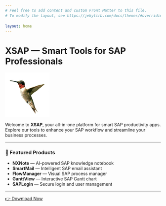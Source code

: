```yaml
---
# Feel free to add content and custom Front Matter to this file.
# To modify the layout, see https://jekyllrb.com/docs/themes/#overriding-theme-defaults

layout: home
---
```


# XSAP — Smart Tools for SAP Professionals

![XSAP Logo](/assets/images/nxxii.png)

Welcome to **XSAP**, your all-in-one platform for smart SAP productivity apps.  
Explore our tools to enhance your SAP workflow and streamline your business processes.

---

### 🚀 Featured Products
- **NXNote** — AI-powered SAP knowledge notebook  
- **SmartMail** — Intelligent SAP email assistant  
- **FlowManager** — Visual SAP process manager  
- **GanttView** — Interactive SAP Gantt chart  
- **SAPLogin** — Secure login and user management

---

[👉 Download Now](/download)